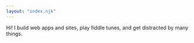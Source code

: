 ```yaml
---
layout: "index.njk"
---
```


Hi! I build web apps and sites, play fiddle tunes, and get distracted by many things.
